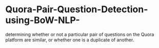 # Quora-Pair-Question-Detection-using-BoW-NLP-
determining whether or not a particular pair of questions on the Quora platform are similar, or whether one is a duplicate of another.
